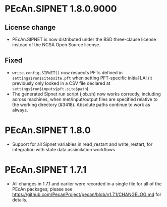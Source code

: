 # PEcAn.SIPNET 1.8.0.9000

## License change
* PEcAn.SIPNET is now distributed under the BSD three-clause license instead of the NCSA Open Source license.

## Fixed

* `write.config.SIPNET()` now respects PFTs defined in `settings$run$site$site.pft` when setting PFT-specific initial LAI (it previously only looked in a CSV file declared at `settings$run$inputs$pft.site$path`)
* The generated Sipnet run script (job.sh) now works correctly, including across machines, when met/input/output files are specified relative to the working directory (#3418). Absolute paths continue to work as always.

# PEcAn.SIPNET 1.8.0

* Support for all Sipnet variables in read_restart and write_restart, for integration with state data assimilation workflows

# PEcAn.SIPNET 1.7.1

* All changes in 1.7.1 and earlier were recorded in a single file for all of the PEcAn packages; please see 
https://github.com/PecanProject/pecan/blob/v1.7.1/CHANGELOG.md for details.
